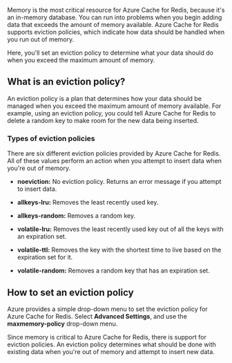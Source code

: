 Memory is the most critical resource for Azure Cache for Redis, because it's an in-memory database. You can run into problems when you begin adding data that exceeds the amount of memory available. Azure Cache for Redis supports eviction policies, which indicate how data should be handled when you run out of memory.

Here, you'll set an eviction policy to determine what your data should do when you exceed the maximum amount of memory.

## What is an eviction policy?

An eviction policy is a plan that determines how your data should be managed when you exceed the maximum amount of memory available. For example, using an eviction policy, you could tell Azure Cache for Redis to delete a random key to make room for the new data being inserted.

### Types of eviction policies

There are six different eviction policies provided by Azure Cache for Redis. All of these values perform an action when you attempt to insert data when you're out of memory.

* **noeviction:** No eviction policy. Returns an error message if you attempt to insert data.

* **allkeys-lru:** Removes the least recently used key.

* **allkeys-random:** Removes a random key.

* **volatile-lru:** Removes the least recently used key out of all the keys with an expiration set.

* **volatile-ttl:** Removes the key with the shortest time to live based on the expiration set for it.

* **volatile-random:** Removes a random key that has an expiration set.

## How to set an eviction policy

Azure provides a simple drop-down menu to set the eviction policy for Azure Cache for Redis. Select **Advanced Settings**, and use the **maxmemory-policy** drop-down menu.

Since memory is critical to Azure Cache for Redis, there is support for eviction policies. An eviction policy determines what should be done with existing data when you're out of memory and attempt to insert new data.